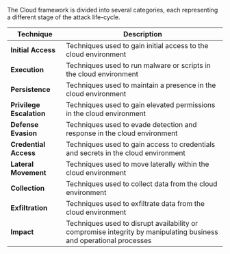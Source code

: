 The Cloud framework is divided into several categories, each representing a different stage of the attack life-cycle.

| Technique      | Description |
| ----------- | ----------- |
| **Initial Access**      | Techniques used to gain initial access to the cloud environment       |
| **Execution**   | Techniques used to run malware or scripts in the cloud environment |
| **Persistence**   | Techniques used to maintain a presence in the cloud environment        |
| **Privilege Escalation**   | Techniques used to gain elevated permissions in the cloud environment        |
| **Defense Evasion**   | Techniques used to evade detection and response in the cloud environment        |
| **Credential Access**   | Techniques used to gain access to credentials and secrets in the cloud environment        |
| **Lateral Movement**   | Techniques used to move laterally within the cloud environment        |
| **Collection**   | Techniques used to collect data from the cloud environment        |
| **Exfiltration**   | Techniques used to exfiltrate data from the cloud environment        |
| **Impact**   | Techniques used to disrupt availability or compromise integrity by manipulating business and operational processes        |